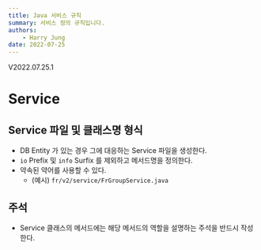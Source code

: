 ```yaml
---
title: Java 서비스 규칙
summary: 서비스 정의 규칙입니다.
authors:
    - Harry Jung
date: 2022-07-25
---
```


V2022.07.25.1

# Service

## Service 파일 및 클래스명 형식

- DB Entity 가 있는 경우 그에 대응하는 Service 파일을 생성한다.
- `io` Prefix 및 `info` Surfix 를 제외하고 메서드명을 정의한다.
- 약속된 약어를 사용할 수 있다.
    - (예시) `fr/v2/service/FrGroupService.java`


## 주석

- Service 클래스의 메서드에는 해당 메서드의 역할을 설명하는 주석을 반드시 작성한다.
